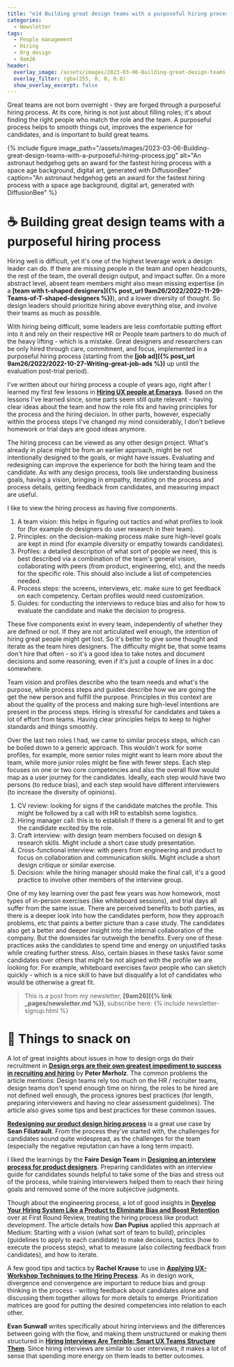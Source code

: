 ```yaml
---
title: "e14 Building great design teams with a purposeful hiring process"
categories:
  - Newsletter
tags:
  - People management
  - Hiring
  - Org design
  - 9am26
header:
  overlay_image: /assets/images/2023-03-06-Building-great-design-teams-with-a-purposeful-hiring-process.jpg
  overlay_filter: rgba(255, 0, 0, 0.8)
  show_overlay_excerpt: false
---
```


Great teams are not born overnight - they are forged through a purposeful hiring process. At its core, hiring is not just about filling roles; it's about finding the right people who match the role and the team. A purposeful process helps to smooth things out, improves the experience for candidates, and is important to build great teams.

{% include figure image_path="/assets/images/2023-03-06-Building-great-design-teams-with-a-purposeful-hiring-process.jpg" alt="An astronaut hedgehog gets an award for the fastest hiring process with a space age background, digital art, generated with DiffusionBee" caption="An astronaut hedgehog gets an award for the fastest hiring process with a space age background, digital art, generated with DiffusionBee" %}

# ☕  Building great design teams with a purposeful hiring process

Hiring well is difficult, yet it's one of the highest leverage work a design leader can do. If there are missing people in the team and open headcounts, the rest of the team, the overall design output, and impact suffer. On a more abstract level, absent team members might also mean missing expertise (in a **[team with t-shaped designers]({% post_url 9am26/2022/2022-11-29-Teams-of-T-shaped-designers %})**), and a lower diversity of thought. So design leaders should prioritize hiring above everything else, and involve their teams as much as possible. 

With hiring being difficult, some leaders are less comfortable putting effort into it and rely on their respective HR or People team partners to do much of the heavy lifting - which is a mistake. Great designers and researchers can be only hired through care, commitment, and focus, implemented in a purposeful hiring process (starting from the **[job ad]({% post_url 9am26/2022/2022-10-27-Writing-great-job-ads %})** up until the evaluation post-trial period). 

I've written about our hiring process a couple of years ago, right after I learned my first few lessons in **[Hiring UX people at Emarsys](https://medium.com/emarsys-craftlab/hiring-ux-people-at-emarsys-e12f5bfdd5fb)**. Based on the lessons I've learned since, some parts seem still quite relevant - having clear ideas about the team and how the role fits and having principles for the process and the hiring decision. In other parts, however, especially within the process steps I've changed my mind considerably, I don't believe homework or trial days are good ideas anymore.

The hiring process can be viewed as any other design project. What's already in place might be from an earlier approach, might be not intentionally designed to the goals, or might have issues. Evaluating and redesigning can improve the experience for both the hiring team and the candidate. As with any design process, tools like understanding business goals, having a vision, bringing in empathy, iterating on the process and process details, getting feedback from candidates, and measuring impact are useful.

I like to view the hiring process as having five components.
 1. A team vision: this helps in figuring out tactics and what profiles to look for (for example do designers do user research in their team). 
 2. Principles: on the decision-making process make sure high-level goals are kept in mind (for example diversity or empathy towards candidates). 
 3. Profiles: a detailed description of what sort of people we need, this is best described via a combination of the team's general vision, collaborating with peers (from product, engineering, etc), and the needs for the specific role. This should also include a list of competencies needed.
 4. Process steps: the screens, interviews, etc. make sure to get feedback on each competency. Certain profiles would need customization.
 5. Guides: for conducting the interviews to reduce bias and also for how to evaluate the candidate and make the decision to progress.
 
These five components exist in every team, independently of whether they are defined or not. If they are not articulated well enough, the intention of hiring great people might get lost. So it's better to give some thought and iterate as the team hires designers. The difficulty might be, that some teams don't hire that often - so it's a good idea to take notes and document decisions and some reasoning, even if it's just a couple of lines in a doc somewhere.

Team vision and profiles describe who the team needs and what's the purpose, while process steps and guides describe how we are going the get the new person and fulfill the purpose. Principles in this context are about the quality of the process and making sure high-level intentions are present in the process steps. Hiring is stressful for candidates and takes a lot of effort from teams. Having clear principles helps to keep to higher standards and things smoothly.

Over the last two roles I had, we came to similar process steps, which can be boiled down to a generic approach. This wouldn't work for some profiles, for example, more senior roles might want to learn more about the team, while more junior roles might be fine with fewer steps. Each step focuses on one or two core competencies and also the overall flow would map as a user journey for the candidates. Ideally, each step would have two persons (to reduce bias), and each step would have different interviewers (to increase the diversity of opinions).
1. CV review: looking for signs if the candidate matches the profile. This might be followed by a call with HR to establish some logistics.
2. Hiring manager call: this is to establish if there is a general fit and to get the candidate excited by the role.
3. Craft interview: with design team members focused on design & research skills. Might include a short case study presentation. 
4. Cross-functional interview: with peers from engineering and product to focus on collaboration and communication skills. Might include a short design critique or similar exercise. 
5. Decision: while the hiring manager should make the final call, it's a good practice to involve other members of the interview group.

One of my key learning over the past few years was how homework, most types of in-person exercises (like whiteboard sessions), and trial days all suffer from the same issue. There are perceived benefits to both parties, as there is a deeper look into how the candidates perform, how they approach problems, etc that paints a better picture than a case study. The candidates also get a better and deeper insight into the internal collaboration of the company. But the downsides far outweigh the benefits. Every one of these practices asks the candidates to spend time and energy on unjustified tasks while creating further stress. Also, certain biases in these tasks favor some candidates over others that might be not aligned with the profile we are looking for. For example, whiteboard exercises favor people who can sketch quickly - which is a nice skill to have but disqualify a lot of candidates who would be otherwise a great fit. 

> This is a post from my newsletter, **[9am26]({% link _pages/newsletter.md %})**, subscribe here:
> {% include newsletter-signup.html %}

# 🍪 Things to snack on

A lot of great insights about issues in how to design orgs do their recruitment in **[Design orgs are their own greatest impediment to success in recruiting and hiring](https://www.petermerholz.com/blog/design-orgs-are-their-own-greatest-impediment-to-success-in-recruiting-and-hiring/)** by **Peter Merholz**. The common problems the article mentions: Design teams rely too much on the HR / recruiter teams, design teams don't spend enough time on hiring, the roles to be hired are not defined well enough, the process ignores best practices (for length, preparing interviewers and having no clear assessment guidelines). The article also gives some tips and best practices for these common issues.

**[Redesigning our product design hiring process](https://uxdesign.cc/redesigning-our-product-design-hiring-process-de7d0ee80515)** is a great use case by **Sean Filiatrault**. From the process they've started with, the challenges for candidates sound quite widespread, as the challenges for the team (especially the negative reputation can have a long term impact). 

I liked the learnings by the **Faire Design Team** in **[Designing an interview process for product designers](https://craft.faire.com/designing-an-interview-process-for-product-designers-b6ada19a957b)**. Preparing candidates with an interview guide for candidates sounds helpful to take some of the bias and stress out of the process, while training interviewers helped them to reach their hiring goals and removed some of the more subjective judgments. 

Though about the engineering process, a lot of good insights in **[Develop Your Hiring System Like a Product to Eliminate Bias and Boost Retention](https://review.firstround.com/develop-your-hiring-system-like-a-product-to-eliminate-bias-and-boost-retention)** over at First Round Review, treating the hiring process like product development. The article details how **Dan Pupius** applied this approach at Medium: Starting with a vision (what sort of team to build), principles (guidelines to apply to each candidate) to make decisions, tactics (how to execute the process steps), what to measure (also collecting feedback from candidates), and how to iterate. 

A few good tips and tactics by **Rachel Krause** to use in **[Applying UX-Workshop Techniques to the Hiring Process](https://www.nngroup.com/articles/ux-workshops-in-hiring/)**. As in design work, divergence and convergence are important to reduce bias and group thinking in the process - writing feedback about candidates alone and discussing them together allows for more details to emerge. Prioritization matrices are good for putting the desired competencies into relation to each other.

**Evan Sunwall** writes specifically about hiring interviews and the differences between going with the flow, and making them unstructured or making them structured in **[Hiring Interviews Are Terrible: Smart UX Teams Structure Them](https://www.nngroup.com/articles/structured-hiring-interviews/)**. Since hiring interviews are similar to user interviews, it makes a lot of sense that spending more energy on them leads to better outcomes.